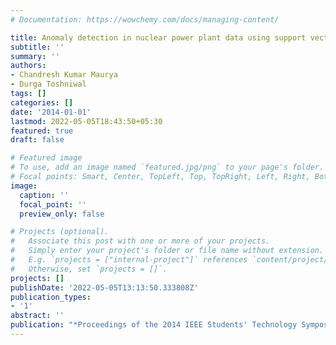 ```yaml
---
# Documentation: https://wowchemy.com/docs/managing-content/

title: Anomaly detection in nuclear power plant data using support vector data description
subtitle: ''
summary: ''
authors:
- Chandresh Kumar Maurya
- Durga Toshniwal
tags: []
categories: []
date: '2014-01-01'
lastmod: 2022-05-05T18:43:50+05:30
featured: true
draft: false

# Featured image
# To use, add an image named `featured.jpg/png` to your page's folder.
# Focal points: Smart, Center, TopLeft, Top, TopRight, Left, Right, BottomLeft, Bottom, BottomRight.
image:
  caption: ''
  focal_point: ''
  preview_only: false

# Projects (optional).
#   Associate this post with one or more of your projects.
#   Simply enter your project's folder or file name without extension.
#   E.g. `projects = ["internal-project"]` references `content/project/deep-learning/index.md`.
#   Otherwise, set `projects = []`.
projects: []
publishDate: '2022-05-05T13:13:50.333808Z'
publication_types:
- '1'
abstract: ''
publication: "*Proceedings of the 2014 IEEE Students' Technology Symposium*"
---
```

